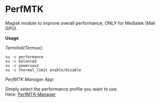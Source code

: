 # PerfMTK
Magisk module to improve overall performance, ONLY for Mediatek (Mali GPU).

**Usage**

*Terminal(Termux)*:

`su -c performance`\
`su -c balanced`\
`su -c powersave`\
`su -c thermal_limit enable/disable`

*PerfMTK Manager App*:

Simply select the performance profile you want to use.\
Here: [PerfMTK-Manager](https://github.com/JUANIMAN/PerfMTK-Manager)
